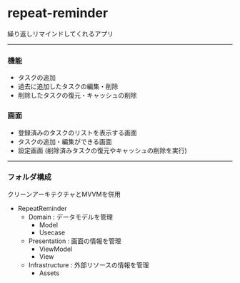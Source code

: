 # repeat-reminder
繰り返しリマインドしてくれるアプリ

***

### 機能
* タスクの追加
* 過去に追加したタスクの編集・削除
* 削除したタスクの復元・キャッシュの削除

### 画面
* 登録済みのタスクのリストを表示する画面
* タスクの追加・編集ができる画面
* 設定画面 (削除済みタスクの復元やキャッシュの削除を実行)

***

### フォルダ構成
クリーンアーキテクチャとMVVMを併用
* RepeatReminder
  * Domain : データモデルを管理
    * Model
    * Usecase
  * Presentation : 画面の情報を管理
    * ViewModel
    * View
  * Infrastructure : 外部リソースの情報を管理
    * Assets 
  
